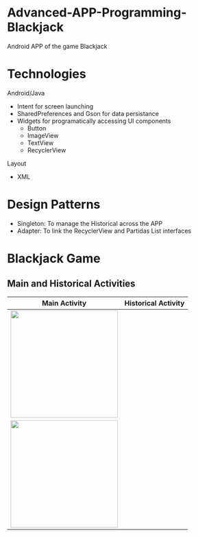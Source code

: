 # Advanced-APP-Programming-Blackjack
Android APP of the game Blackjack

# Technologies
Android/Java
* Intent for screen launching
* SharedPreferences and Gson for data persistance
* Widgets for programatically accessing UI components
    * Button
    * ImageView
    * TextView
    * RecyclerView

Layout
* XML

# Design Patterns
* Singleton: To manage the Historical across the APP
* Adapter: To link the RecyclerView and Partidas List interfaces

# Blackjack Game

## Main and Historical Activities
|Main Activity|Historical Activity|
|:-:|:-:|
|<img src="https://github.com/grimloc-aduque/Android-Blackjack/blob/master/git_images/main_activity.png" style="width:250px;"/>
|<img src="https://github.com/grimloc-aduque/Android-Blackjack/blob/master/git_images/historico_activity.png" style="width:250px;"/>|
